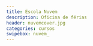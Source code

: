 ```yaml
---
title: Escola Nuvem
description: Oficina de férias
header: nuvemcover.jpg
categories: cursos
swipebox: nuvem_
---
```

